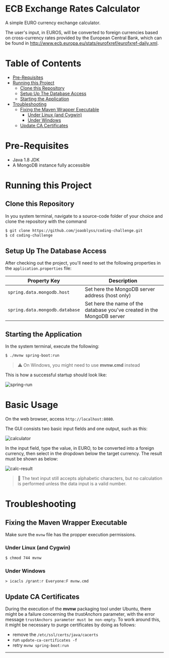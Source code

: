 # ECB Exchange Rates Calculator

A simple EURO currency exchange calculator.

The user's input, in EUROS, will be converted to foreign currencies based on cross-currency rates provided by the
European Central Bank, which can be found in http://www.ecb.europa.eu/stats/eurofxref/eurofxref-daily.xml.

Table of Contents
=================

* [Pre-Requisites](#pre-requisites)
* [Running this Project](#running-this-project)
    * [Clone this Repository](#clone-this-repository)
    * [Setup Up The Database Access](#setup-up-the-database-access)
    * [Starting the Application](#starting-the-application)
* [Troubleshooting](#troubleshooting)
  * [Fixing the Maven Wrapper Executable](#fixing-the-maven-wrapper-executable)
    * [Under Linux (and Cygwin)](#under-linux-and-cygwin)
    * [Under Windows](#under-windows)
  * [Update CA Certificates](#update-ca-certificates)

# Pre-Requisites

* Java 1.8 JDK
* A MongoDB instance fully accessible

# Running this Project

## Clone this Repository

In you system terminal, navigate to a source-code folder of your choice and clone the repository with the command

```bash
$ git clone https://github.com/joaoblyss/coding-challenge.git
$ cd coding-challenge
```

## Setup Up The Database Access

After checking out the project, you'll need to set the following properties in the `application.properties` file:

| Property Key | Description |
| --- | --- |
| `spring.data.mongodb.host` | Set here the MongoDB server address (host only) |
| `spring.data.mongodb.database` | Set here the name of the database you've created in the MongoDB server |

## Starting the Application

In the system terminal, execute the following:

```bash
$ ./mvnw spring-boot:run
```

> :warning: On Windows, you might need to use **mvnw.cmd** instead

This is how a successful startup should look like: 

![spring-run](https://user-images.githubusercontent.com/5368476/109731523-320fac00-7b9a-11eb-8f82-c7e490843dc8.JPG)


# Basic Usage
On the web browser, access `http://localhost:8080`. 

The GUI consists two basic input fields and one output, such as this:

![calculator](https://user-images.githubusercontent.com/5368476/109731758-a6e2e600-7b9a-11eb-80b7-587bd5174b7f.JPG)


In the input field, type the value, in EURO, to be converted into a foreign currency, then select in the dropdown below the target currency. The result must be shown as below:

![calc-result](https://user-images.githubusercontent.com/5368476/109731784-ae09f400-7b9a-11eb-890c-51987a37242e.JPG)


>:construction: The text input still accepts alphabetic characters, but no calculation is performed unless the data input is a valid number. 

# Troubleshooting

## Fixing the Maven Wrapper Executable

Make sure the `mvnw` file has the propper execution permissions.

### Under Linux (and Cygwin)

```bash
$ chmod 744 mvnw
```

### Under Windows

```Batchfile
> icacls /grant:r Everyone:F mvnw.cmd
```

## Update CA Certificates

During the execution of the **mvnw** packaging tool under Ubuntu, there might be a failure concerning the *trustAnchors*
parameter, with the error message ```trustAnchors parameter must be non-empty```. To work around this, it might be necessary to purge certificates by doing as follows:

* remove the `/etc/ssl/certs/java/cacerts`
* run `update-ca-certificates -f`
* retry `mvnw spring-boot:run`

********
